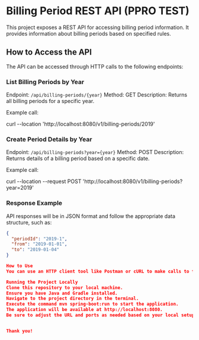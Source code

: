 # Billing Period REST API (PPRO TEST)

This project exposes a REST API for accessing billing period information. It provides information about billing periods based on specified rules.

## How to Access the API

The API can be accessed through HTTP calls to the following endpoints:

### List Billing Periods by Year

Endpoint: `/api/billing-periods/{year}`
Method: GET
Description: Returns all billing periods for a specific year.

Example call:

curl --location 'http://localhost:8080/v1/billing-periods/2019'

### Create Period Details by Year

Endpoint: `/api/billing-periods?year={year}`
Method: POST
Description: Returns details of a billing period based on a specific date.

Example call:

curl --location --request POST 'http://localhost:8080/v1/billing-periods?year=2019'


### Response Example

API responses will be in JSON format and follow the appropriate data structure, such as:

```json
{
  "periodId": "2019-1",
  "from": "2019-01-01",
  "to": "2019-01-04"
}

How to Use
You can use an HTTP client tool like Postman or cURL to make calls to the API endpoints. Make sure to replace http://localhost:8080 with the actual URL of the server where the API is hosted.

Running the Project Locally
Clone this repository to your local machine.
Ensure you have Java and Gradle installed.
Navigate to the project directory in the terminal.
Execute the command mvn spring-boot:run to start the application.
The application will be available at http://localhost:8080.
Be sure to adjust the URL and ports as needed based on your local setup.


Thank you!